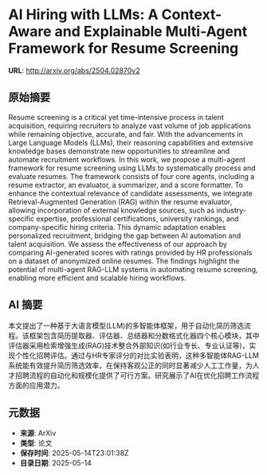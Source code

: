 # AI Hiring with LLMs: A Context-Aware and Explainable Multi-Agent Framework for Resume Screening

**URL**: http://arxiv.org/abs/2504.02870v2

## 原始摘要

Resume screening is a critical yet time-intensive process in talent
acquisition, requiring recruiters to analyze vast volume of job applications
while remaining objective, accurate, and fair. With the advancements in Large
Language Models (LLMs), their reasoning capabilities and extensive knowledge
bases demonstrate new opportunities to streamline and automate recruitment
workflows. In this work, we propose a multi-agent framework for resume
screening using LLMs to systematically process and evaluate resumes. The
framework consists of four core agents, including a resume extractor, an
evaluator, a summarizer, and a score formatter. To enhance the contextual
relevance of candidate assessments, we integrate Retrieval-Augmented Generation
(RAG) within the resume evaluator, allowing incorporation of external knowledge
sources, such as industry-specific expertise, professional certifications,
university rankings, and company-specific hiring criteria. This dynamic
adaptation enables personalized recruitment, bridging the gap between AI
automation and talent acquisition. We assess the effectiveness of our approach
by comparing AI-generated scores with ratings provided by HR professionals on a
dataset of anonymized online resumes. The findings highlight the potential of
multi-agent RAG-LLM systems in automating resume screening, enabling more
efficient and scalable hiring workflows.


## AI 摘要

本文提出了一种基于大语言模型(LLM)的多智能体框架，用于自动化简历筛选流程。该框架包含简历提取器、评估器、总结器和分数格式化器四个核心模块，其中评估器采用检索增强生成(RAG)技术整合外部知识(如行业专长、专业认证等)，实现个性化招聘评估。通过与HR专家评分的对比实验表明，这种多智能体RAG-LLM系统能有效提升简历筛选效率，在保持客观公正的同时显著减少人工工作量，为人才招聘流程的自动化和规模化提供了可行方案。研究展示了AI在优化招聘工作流程方面的应用潜力。

## 元数据

- **来源**: ArXiv
- **类型**: 论文
- **保存时间**: 2025-05-14T23:01:38Z
- **目录日期**: 2025-05-14

